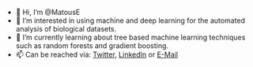 - 👋 Hi, I’m @MatousE
- 👀 I’m interested in using machine and deep learning for the automated analysis of biological datasets.
- 🌱 I’m currently learning about tree based machine learning techniques such as random forests and gradient boosting.  
- 📫 Can be reached via: [Twitter](https://twitter.com/matous_elphick), [LinkedIn](https://www.linkedin.com/in/matous-elphick/) or [E-Mail](matous.elphick@crick.ac.uk)

